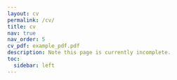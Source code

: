 ```yaml
---
layout: cv
permalink: /cv/
title: cv
nav: true
nav_order: 5
cv_pdf: example_pdf.pdf
description: Note this page is currently incomplete.
toc:
  sidebar: left
---
```


